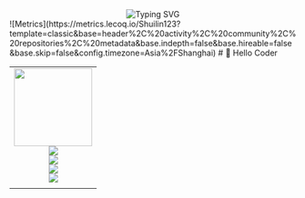  <!-- dynamic typing effect 动态打字效果 -->
  <div align="center">
      <img src="https://readme-typing-svg.demolab.com?font=Fira+Code&pause=1000&width=800&lines=print(Shui Lin wishes you happy coding);&center=true&size=30" alt="Typing SVG" />
  </div>
 ![Metrics](https://metrics.lecoq.io/Shuilin123?template=classic&base=header%2C%20activity%2C%20community%2C%20repositories%2C%20metadata&base.indepth=false&base.hireable=false&base.skip=false&config.timezone=Asia%2FShanghai)
#  🙋 Hello Coder
<table>
<tr><td>
<div align="center"> <img height="137px" src="https://github-readme-stats.vercel.app/api?username=Shuilin123&hide_title=true&hide_border=true&show_icons=trueline_height=21&text_color=000&icon_color=000&bg_color=0,ea6161,ffc64d,fffc4d,52fa5a&theme=graywhite" /> </div>
<div align="center"> <img src="https://github-readme-stats.vercel.app/api/top-langs/?username=Shuilin123&hide_title=true&hide_border=true&layout=compact&langs_count=6&text_color=000&icon_color=fff&bg_color=0,52fa5a,4dfcff,c64dff&theme=graywhite" /> </div>
<div align="center"> <img src="https://github-profile-trophy.vercel.app/?username=Shuilin123" /> </div>
<div align="center"> <img src="https://github-readme-activity-graph.vercel.app/graph?username=Ashutosh00710&theme=github-compact"/> </div>
<div align="center"> <img src="https://streak-stats.demolab.com?user=Shuilin123&theme=garden"/> </div>
</td></tr>

<tr><td>

